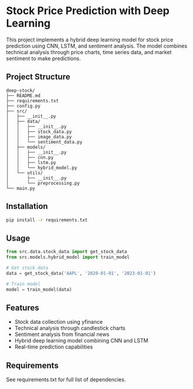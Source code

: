 # Stock Price Prediction with Deep Learning

This project implements a hybrid deep learning model for stock price prediction using CNN, LSTM, and sentiment analysis. The model combines technical analysis through price charts, time series data, and market sentiment to make predictions.

## Project Structure
```
deep-stock/
├── README.md
├── requirements.txt
├── config.py
├── src/
│   ├── __init__.py
│   ├── data/
│   │   ├── __init__.py
│   │   ├── stock_data.py
│   │   ├── image_data.py
│   │   └── sentiment_data.py
│   ├── models/
│   │   ├── __init__.py
│   │   ├── cnn.py
│   │   ├── lstm.py
│   │   └── hybrid_model.py
│   └── utils/
│       ├── __init__.py
│       └── preprocessing.py
└── main.py
```

## Installation

```bash
pip install -r requirements.txt
```

## Usage

```python
from src.data.stock_data import get_stock_data
from src.models.hybrid_model import train_model

# Get stock data
data = get_stock_data('AAPL', '2020-01-01', '2023-01-01')

# Train model
model = train_model(data)
```

## Features
- Stock data collection using yfinance
- Technical analysis through candlestick charts
- Sentiment analysis from financial news
- Hybrid deep learning model combining CNN and LSTM
- Real-time prediction capabilities

## Requirements
See requirements.txt for full list of dependencies.
